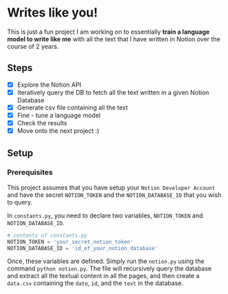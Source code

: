 # Writes like you!

This is just a fun project I am working on to essentially **train a language model to write like me** with all the text that I have written in Notion over the course of 2 years.

## Steps

* [x] Explore the Notion API
* [x] Iteratively query the DB to fetch all the text written in a given Notion Database
* [x] Generate csv file containing all the text
* [x] Fine - tune a language model
* [x] Check the results
* [x] Move onto the next project :)

## Setup

### Prerequisites

This project assumes that you have setup your `Notion Developer Account` and have the secret `NOTION_TOKEN` and the `NOTION_DATABASE_ID` that you wish to query.

In `constants.py`, you need to declare two variables, `NOTION_TOKEN` and `NOTION_DATABASE_ID`.

```python
# contents of constants.py
NOTION_TOKEN = 'your_secret_notion_token'
NOTION_DATABASE_ID = 'id_of_your_notion_database'
```

Once, these variables are defined. Simply run the `notion.py` using the command `python notion.py`. The file will recursively query the database and extract all the textual content in all the pages, and then create a `data.csv` containing the `date`, `id`, and the `text` in the database.
